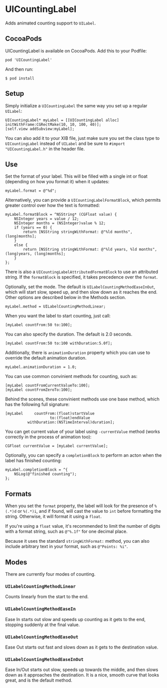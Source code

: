 # UICountingLabel ####

Adds animated counting support to `UILabel`.

## CocoaPods ######
UICountingLabel is available on CocoaPods.
Add this to your Podfile:

`pod 'UICountingLabel'`

And then run:

`$ pod install`

## Setup ######
Simply initialize a `UICountingLabel` the same way you set up a regular `UILabel`:

    UICountingLabel* myLabel = [[UICountingLabel alloc] initWithFrame:CGRectMake(10, 10, 100, 40)];
    [self.view addSubview:myLabel];

You can also add it to your XIB file, just make sure you set the class type to `UICountingLabel` instead of `UILabel` and be sure to `#import "UICountingLabel.h"` in the header file.

## Use #####

Set the format of your label.  This will be filled with a single int or float (depending on how you format it) when it updates:

    myLabel.format = @"%d";

Alternatively, you can provide a `UICountingLabelFormatBlock`, which permits greater control over how the text is formatted:

    myLabel.formatBlock = ^NSString* (CGFloat value) {    
        NSInteger years = value / 12;
        NSInteger months = (NSInteger)value % 12;
        if (years == 0) {
            return [NSString stringWithFormat: @"%ld months", (long)months];
        }
        else {
            return [NSString stringWithFormat: @"%ld years, %ld months", (long)years, (long)months];
        }
    };

There is also a `UICountingLabelAttributedFormatBlock` to use an attributed string. If the `formatBlock` is specified, it takes precedence over the `format`.

Optionally, set the mode.  The default is `UILabelCountingMethodEaseInOut`, which will start slow, speed up, and then slow down as it reaches the end.  Other options are described below in the Methods section.

    myLabel.method = UILabelCountingMethodLinear;

When you want the label to start counting, just call:

    [myLabel countFrom:50 to:100];

You can also specify the duration.  The default is 2.0 seconds.

    [myLabel countFrom:50 to:100 withDuration:5.0f];

Additionally, there is `animationDuration` property which you can use to override the default animation duration.

    myLabel.animationDuration = 1.0;

You can use common convinient methods for counting, such as:

    [myLabel countFromCurrentValueTo:100];
    [myLabel countFromZeroTo:100];

Behind the scenes, these convinient methods use one base method, which has the following full signature:

    [myLabel     countFrom:(float)startValue
                        to:(float)endValue
              withDuration:(NSTimeInterval)duration];

You can get current value of your label using `-currentValue` method (works correctly in the process of animation too):

    CGFloat currentValue = [myLabel currentValue];

Optionally, you can specify a `completionBlock` to perform an acton when the label has finished counting:

    myLabel.completionBlock = ^{
        NSLog(@"finished counting");
    };

## Formats #####

When you set the `format` property, the label will look for the presence of `%(.*)d` or `%(.*)i`, and if found, will cast the value to `int` before formatting the string.  Otherwise, it will format it using a `float`.  

If you're using a `float` value, it's recommended to limit the number of digits with a format string, such as `@"%.1f"` for one decimal place.

Because it uses the standard `stringWithFormat:` method, you can also include arbitrary text in your format, such as `@"Points: %i"`.

## Modes #####
There are currently four modes of counting.

### `UILabelCountingMethodLinear` #####
Counts linearly from the start to the end.  

### `UILabelCountingMethodEaseIn` #####
Ease In starts out slow and speeds up counting as it gets to the end, stopping suddenly at the final value.

### `UILabelCountingMethodEaseOut` #####
Ease Out starts out fast and slows down as it gets to the destination value.  

### `UILabelCountingMethodEaseInOut` #####
Ease In/Out starts out slow, speeds up towards the middle, and then slows down as it approaches the destination.  It is a nice, smooth curve that looks great, and is the default method.
